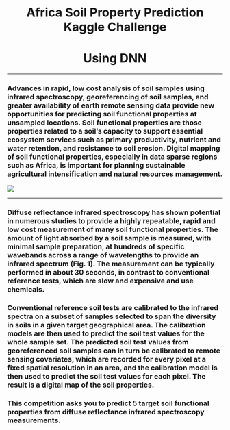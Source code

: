<h1 align='center'>Africa Soil Property Prediction Kaggle Challenge</h1> 
<h1 align='center'> Using DNN</h1>

---
### Advances in rapid, low cost analysis of soil samples using infrared spectroscopy, georeferencing of soil samples, and greater availability of earth remote sensing data provide new opportunities for predicting soil functional properties at unsampled locations. Soil functional properties are those properties related to a soil’s capacity to support essential ecosystem services such as primary productivity, nutrient and water retention, and resistance to soil erosion. Digital mapping of soil functional properties, especially in data sparse regions such as Africa, is important for planning sustainable agricultural intensification and natural resources management.
<img src="https://storage.googleapis.com/kaggle-competitions/kaggle/3966/media/overview-AfSIS-kaggle.png"/>

---
### Diffuse reflectance infrared spectroscopy has shown potential in numerous studies to provide a highly repeatable, rapid and low cost measurement of many soil functional properties. The amount of light absorbed by a soil sample is measured, with minimal sample preparation, at hundreds of specific wavebands across a range of wavelengths to provide an infrared spectrum (Fig. 1). The measurement can be typically performed in about 30 seconds, in contrast to conventional reference tests, which are slow and expensive and use chemicals.

### Conventional reference soil tests are calibrated to the infrared spectra on a subset of samples selected to span the diversity in soils in a given target geographical area. The calibration models are then used to predict the soil test values for the whole sample set. The predicted soil test values from georeferenced soil samples can in turn be calibrated to remote sensing covariates, which are recorded for every pixel at a fixed spatial resolution in an area, and the calibration model is then used to predict the soil test values for each pixel. The result is a digital map of the soil properties.

### This competition asks you to predict 5 target soil functional properties from diffuse reflectance infrared spectroscopy measurements.
